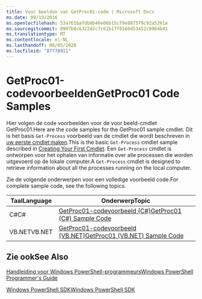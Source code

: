 ```yaml
---
title: Voor beelden van GetProc01-code | Microsoft Docs
ms.date: 09/13/2016
ms.openlocfilehash: 53a761bafdb8b46e06b15cf9e887579c92a5201e
ms.sourcegitcommit: 0907b8c6322d2c7c61b17f8168d53452c8964b41
ms.translationtype: MT
ms.contentlocale: nl-NL
ms.lasthandoff: 08/05/2020
ms.locfileid: "87778911"
---
```

# <a name="getproc01-code-samples"></a><span data-ttu-id="7bc31-102">GetProc01-codevoorbeelden</span><span class="sxs-lookup"><span data-stu-id="7bc31-102">GetProc01 Code Samples</span></span>

<span data-ttu-id="7bc31-103">Hier volgen de code voorbeelden voor de voor beeld-cmdlet GetProc01.</span><span class="sxs-lookup"><span data-stu-id="7bc31-103">Here are the code samples for the GetProc01 sample cmdlet.</span></span> <span data-ttu-id="7bc31-104">Dit is het basis `Get-Process` voorbeeld van de cmdlet die wordt beschreven in [uw eerste cmdlet maken](../cmdlet/creating-a-cmdlet-without-parameters.md).</span><span class="sxs-lookup"><span data-stu-id="7bc31-104">This is the basic `Get-Process` cmdlet sample described in [Creating Your First Cmdlet](../cmdlet/creating-a-cmdlet-without-parameters.md).</span></span> <span data-ttu-id="7bc31-105">Een `Get-Process` cmdlet is ontworpen voor het ophalen van informatie over alle processen die worden uitgevoerd op de lokale computer.</span><span class="sxs-lookup"><span data-stu-id="7bc31-105">A `Get-Process` cmdlet is designed to retrieve information about all the processes running on the local computer.</span></span>

<span data-ttu-id="7bc31-106">Zie de volgende onderwerpen voor een volledige voorbeeld code.</span><span class="sxs-lookup"><span data-stu-id="7bc31-106">For complete sample code, see the following topics.</span></span>

|<span data-ttu-id="7bc31-107">Taal</span><span class="sxs-lookup"><span data-stu-id="7bc31-107">Language</span></span>|<span data-ttu-id="7bc31-108">Onderwerp</span><span class="sxs-lookup"><span data-stu-id="7bc31-108">Topic</span></span>|
|--------------|-----------|
|<span data-ttu-id="7bc31-109">C#</span><span class="sxs-lookup"><span data-stu-id="7bc31-109">C#</span></span>|[<span data-ttu-id="7bc31-110">GetProc01-codevoorbeeld (C#)</span><span class="sxs-lookup"><span data-stu-id="7bc31-110">GetProc01 (C#) Sample Code</span></span>](./getproc01-csharp-sample-code.md)|
|<span data-ttu-id="7bc31-111">VB.NET</span><span class="sxs-lookup"><span data-stu-id="7bc31-111">VB.NET</span></span>|[<span data-ttu-id="7bc31-112">GetProc01-codevoorbeeld (VB.NET)</span><span class="sxs-lookup"><span data-stu-id="7bc31-112">GetProc01 (VB.NET) Sample Code</span></span>](./getproc01-vb-net-sample-code.md)|

## <a name="see-also"></a><span data-ttu-id="7bc31-113">Zie ook</span><span class="sxs-lookup"><span data-stu-id="7bc31-113">See Also</span></span>

[<span data-ttu-id="7bc31-114">Handleiding voor Windows PowerShell-programmeurs</span><span class="sxs-lookup"><span data-stu-id="7bc31-114">Windows PowerShell Programmer's Guide</span></span>](./windows-powershell-programmer-s-guide.md)

[<span data-ttu-id="7bc31-115">Windows PowerShell SDK</span><span class="sxs-lookup"><span data-stu-id="7bc31-115">Windows PowerShell SDK</span></span>](../windows-powershell-reference.md)
